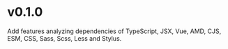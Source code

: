 # v0.1.0

Add features analyzing dependencies of TypeScript, JSX, Vue, AMD, CJS, ESM, CSS, Sass, Scss, Less and Stylus.
